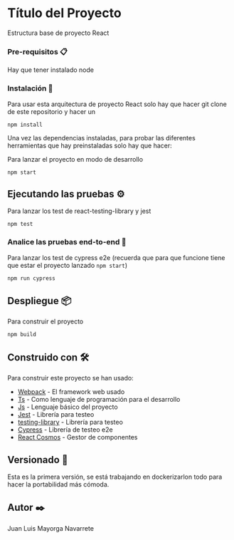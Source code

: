 # Título del Proyecto

Estructura base de proyecto React 

### Pre-requisitos 📋

Hay que tener instalado node

### Instalación 🔧

Para usar esta arquitectura de proyecto React solo hay que hacer git clone de este repositorio
y hacer un 
```
npm install
```
Una vez las dependencias instaladas, para probar las diferentes herramientas que hay preinstaladas solo hay que hacer:

Para lanzar el proyecto en modo de desarrollo
```
npm start
```

## Ejecutando las pruebas ⚙️

Para lanzar los test de react-testing-library y jest
```
npm test
```

### Analice las pruebas end-to-end 🔩

Para lanzar los test de cypress e2e (recuerda que para que funcione tiene que estar el proyecto lanzado ``` npm start ```)
```
npm run cypress
```

## Despliegue 📦

Para construir el proyecto
```
npm build
```

## Construido con 🛠️

Para construir este proyecto se han usado:

* [Webpack](http://www.dropwizard.io/1.0.2/docs/) - El framework web usado
* [Ts](https://www.typescriptlang.org/) - Como lenguaje de programación para el desarrollo
* [Js](https://developer.mozilla.org/es/docs/Learn/JavaScript/First_steps/Qu%C3%A9_es_JavaScript) - Lenguaje básico del proyecto
* [Jest](https://jestjs.io/) - Librería para testeo
* [testing-library](https://testing-library.com/docs/react-testing-library/cheatsheet) - Librería para testeo
* [Cypress](https://www.cypress.io/) - Librería de testeo e2e
* [React Cosmos](https://maven.apache.org/) - Gestor de componentes


## Versionado 📌

Esta es la primera versión, se está trabajando en dockerizarlon todo para hacer la portabilidad más cómoda.

## Autor ✒️
Juan Luis Mayorga Navarrete






